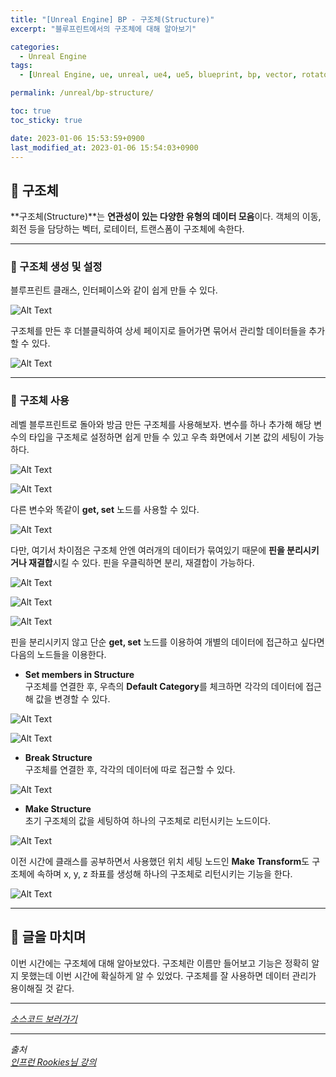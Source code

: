 ```yaml
---
title: "[Unreal Engine] BP - 구조체(Structure)"
excerpt: "블루프린트에서의 구조체에 대해 알아보기"

categories:
  - Unreal Engine
tags:
  - [Unreal Engine, ue, unreal, ue4, ue5, blueprint, bp, vector, rotator, structure]

permalink: /unreal/bp-structure/

toc: true
toc_sticky: true

date: 2023-01-06 15:53:59+0900
last_modified_at: 2023-01-06 15:54:03+0900
---
```


## 👻 구조체
**구조체(Structure)**는 **연관성이 있는 다양한 유형의 데이터 모음**이다. 객체의 이동, 회전 등을 담당하는 벡터, 로테이터, 트랜스폼이 구조체에 속한다.

***

### 🌱 구조체 생성 및 설정

블루프린트 클래스, 인터페이스와 같이 쉽게 만들 수 있다.

![Alt Text](/assets/images/posts_img/engines/unreal/blueprint/vector-rotator/bp-structure/structure.PNG)   

구조체를 만든 후 더블클릭하여 상세 페이지로 들어가면 묶어서 관리할 데이터들을 추가할 수 있다.

![Alt Text](/assets/images/posts_img/engines/unreal/blueprint/vector-rotator/bp-structure/variable.PNG)   

***

### 🌱 구조체 사용
레벨 블루프린트로 돌아와 방금 만든 구조체를 사용해보자. 변수를 하나 추가해 해당 변수의 타입을 구조체로 설정하면 쉽게 만들 수 있고 우측 화면에서 기본 값의 세팅이 가능하다.

![Alt Text](/assets/images/posts_img/engines/unreal/blueprint/vector-rotator/bp-structure/variable2.PNG)   

![Alt Text](/assets/images/posts_img/engines/unreal/blueprint/vector-rotator/bp-structure/stat.PNG)   

다른 변수와 똑같이 **get, set** 노드를 사용할 수 있다.

![Alt Text](/assets/images/posts_img/engines/unreal/blueprint/vector-rotator/bp-structure/get-set.PNG)   

다만, 여기서 차이점은 구조체 안엔 여러개의 데이터가 묶여있기 때문에 **핀을 분리시키거나 재결합**시킬 수 있다. 핀을 우클릭하면 분리, 재결합이 가능하다.

![Alt Text](/assets/images/posts_img/engines/unreal/blueprint/vector-rotator/bp-structure/split.PNG)   

![Alt Text](/assets/images/posts_img/engines/unreal/blueprint/vector-rotator/bp-structure/split-pin.PNG)   

![Alt Text](/assets/images/posts_img/engines/unreal/blueprint/vector-rotator/bp-structure/recombine.PNG)   

핀을 분리시키지 않고 단순 **get, set** 노드를 이용하여 개별의 데이터에 접근하고 싶다면 다음의 노드들을 이용한다.

- **Set members in Structure**   
구조체를 연결한 후, 우측의 **Default Category**를 체크하면 각각의 데이터에 접근해 값을 변경할 수 있다.

![Alt Text](/assets/images/posts_img/engines/unreal/blueprint/vector-rotator/bp-structure/set-members.PNG)   

![Alt Text](/assets/images/posts_img/engines/unreal/blueprint/vector-rotator/bp-structure/default-category.PNG)   

- **Break Structure**   
구조체를 연결한 후, 각각의 데이터에 따로 접근할 수 있다.

![Alt Text](/assets/images/posts_img/engines/unreal/blueprint/vector-rotator/bp-structure/break.PNG)   

- **Make Structure**   
초기 구조체의 값을 세팅하여 하나의 구조체로 리턴시키는 노드이다.

![Alt Text](/assets/images/posts_img/engines/unreal/blueprint/vector-rotator/bp-structure/make-structure.PNG)   

이전 시간에 클래스를 공부하면서 사용했던 위치 세팅 노드인 **Make Transform**도 구조체에 속하며 x, y, z 좌표를 생성해 하나의 구조체로 리턴시키는 기능을 한다.

![Alt Text](/assets/images/posts_img/engines/unreal/blueprint/vector-rotator/bp-structure/make-transform.PNG)   

***

## 👻 글을 마치며
이번 시간에는 구조체에 대해 알아보았다. 구조체란 이름만 들어보고 기능은 정확히 알지 못했는데 이번 시간에 확실하게 알 수 있었다. 구조체를 잘 사용하면 데이터 관리가 용이해질 것 같다.

***

_[소스코드 보러가기](https://github.com/choi-dan-di/study_ue/tree/main/UE5/vector-rotator/BP_Structure)_

***

_출처_   
_[인프런 Rookies님 강의](https://inf.run/TSqC)_   